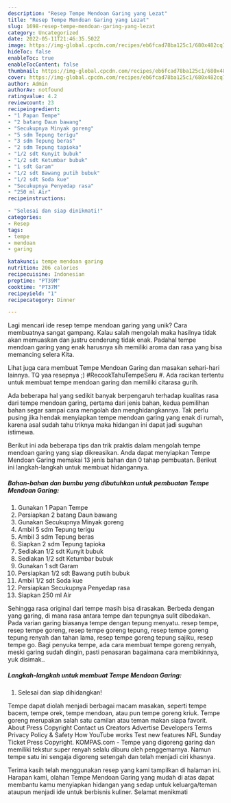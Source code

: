 ```yaml
---
description: "Resep Tempe Mendoan Garing yang Lezat"
title: "Resep Tempe Mendoan Garing yang Lezat"
slug: 1698-resep-tempe-mendoan-garing-yang-lezat
category: Uncategorized
date: 2022-05-11T21:46:35.502Z
image: https://img-global.cpcdn.com/recipes/eb6fcad78ba125c1/680x482cq70/tempe-mendoan-garing-foto-resep-utama.jpg
hideToc: false
enableToc: true
enableTocContent: false
thumbnail: https://img-global.cpcdn.com/recipes/eb6fcad78ba125c1/680x482cq70/tempe-mendoan-garing-foto-resep-utama.jpg
cover: https://img-global.cpcdn.com/recipes/eb6fcad78ba125c1/680x482cq70/tempe-mendoan-garing-foto-resep-utama.jpg
author: Admin
authorAv: notfound
ratingvalue: 4.2
reviewcount: 23
recipeingredient:
- "1 Papan Tempe"
- "2 batang Daun bawang"
- "Secukupnya Minyak goreng"
- "5 sdm Tepung terigu"
- "3 sdm Tepung beras"
- "2 sdm Tepung tapioka"
- "1/2 sdt Kunyit bubuk"
- "1/2 sdt Ketumbar bubuk"
- "1 sdt Garam"
- "1/2 sdt Bawang putih bubuk"
- "1/2 sdt Soda kue"
- "Secukupnya Penyedap rasa"
- "250 ml Air"
recipeinstructions:

- "Selesai dan siap dinikmati!"
categories:
- Resep
tags:
- tempe
- mendoan
- garing

katakunci: tempe mendoan garing 
nutrition: 206 calories
recipecuisine: Indonesian
preptime: "PT39M"
cooktime: "PT37M"
recipeyield: "1"
recipecategory: Dinner

---
```





Lagi mencari ide resep tempe mendoan garing yang unik? Cara membuatnya sangat gampang. Kalau salah mengolah maka hasilnya tidak akan memuaskan dan justru cenderung tidak enak. Padahal tempe mendoan garing yang enak harusnya sih memiliki aroma dan rasa yang bisa memancing selera Kita.





Lihat juga cara membuat Tempe Mendoan Garing dan masakan sehari-hari lainnya. TQ yaa resepnya ;) #RecookTahuTempeSeru #. Ada racikan tertentu untuk membuat tempe mendoan garing dan memiliki citarasa gurih.

Ada beberapa hal yang sedikit banyak berpengaruh terhadap kualitas rasa dari tempe mendoan garing, pertama dari jenis bahan, kedua pemilihan bahan segar sampai cara mengolah dan menghidangkannya. Tak perlu pusing jika hendak menyiapkan tempe mendoan garing yang enak di rumah, karena asal sudah tahu triknya maka hidangan ini dapat jadi suguhan istimewa.






Berikut ini ada beberapa tips dan trik praktis dalam mengolah tempe mendoan garing yang siap dikreasikan. Anda dapat menyiapkan Tempe Mendoan Garing memakai 13 jenis bahan dan 0 tahap pembuatan. Berikut ini langkah-langkah untuk membuat hidangannya.

<!--inarticleads1-->

##### Bahan-bahan dan bumbu yang dibutuhkan untuk pembuatan Tempe Mendoan Garing:

1. Gunakan 1 Papan Tempe
1. Persiapkan 2 batang Daun bawang
1. Gunakan Secukupnya Minyak goreng
1. Ambil 5 sdm Tepung terigu
1. Ambil 3 sdm Tepung beras
1. Siapkan 2 sdm Tepung tapioka
1. Sediakan 1/2 sdt Kunyit bubuk
1. Sediakan 1/2 sdt Ketumbar bubuk
1. Gunakan 1 sdt Garam
1. Persiapkan 1/2 sdt Bawang putih bubuk
1. Ambil 1/2 sdt Soda kue
1. Persiapkan Secukupnya Penyedap rasa
1. Siapkan 250 ml Air


Sehingga rasa original dari tempe masih bisa dirasakan. Berbeda dengan yang garing, di mana rasa antara tempe dan tepungnya sulit dibedakan. Pada varian garing biasanya tempe dengan tepung menyatu. resep tempe, resep tempe goreng, resep tempe goreng tepung, resep tempe goreng tepung renyah dan tahan lama, resep tempe goreng tepung sajiku, resep tempe go. Bagi penyuka tempe, ada cara membuat tempe goreng renyah, meski garing sudah dingin, pasti penasaran bagaimana cara membikinnya, yuk disimak.. 

<!--inarticleads2-->

##### Langkah-langkah untuk membuat Tempe Mendoan Garing:


1. Selesai dan siap dihidangkan!

Tempe dapat diolah menjadi berbagai macam masakan, seperti tempe bacem, tempe orek, tempe mendoan, atau pun tempe goreng kriuk. Tempe goreng merupakan salah satu camilan atau teman makan siapa favorit. About Press Copyright Contact us Creators Advertise Developers Terms Privacy Policy &amp; Safety How YouTube works Test new features NFL Sunday Ticket Press Copyright. KOMPAS.com - Tempe yang digoreng garing dan memiliki tekstur super renyah selalu diburu oleh penggemarnya. Namun tempe satu ini sengaja digoreng setengah dan telah menjadi ciri khasnya. 

Terima kasih telah menggunakan resep yang kami tampilkan di halaman ini. Harapan kami, olahan Tempe Mendoan Garing yang mudah di atas dapat membantu kamu menyiapkan hidangan yang sedap untuk keluarga/teman ataupun menjadi ide untuk berbisnis kuliner. Selamat menikmati
